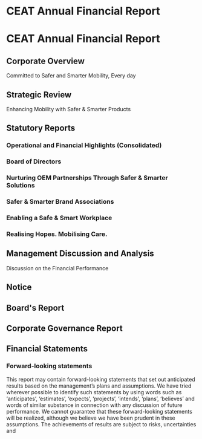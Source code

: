# CEAT Annual Financial Report

# CEAT Annual Financial Report

## Corporate Overview

Committed to Safer and Smarter Mobility, Every day

## Strategic Review

Enhancing Mobility with Safer & Smarter Products

## Statutory Reports

### Operational and Financial Highlights (Consolidated)

### Board of Directors

### Nurturing OEM Partnerships Through Safer & Smarter Solutions

### Safer & Smarter Brand Associations

### Enabling a Safe & Smart Workplace

### Realising Hopes. Mobilising Care.

## Management Discussion and Analysis

Discussion on the Financial Performance

## Notice

## Board's Report

## Corporate Governance Report

## Financial Statements

### Forward-looking statements

This report may contain forward-looking statements that set out anticipated results based on the management’s plans and assumptions. We have tried wherever possible to identify such statements by using words such as ‘anticipates’, ‘estimates’, ‘expects’, ‘projects’, ‘intends’, ‘plans’, ‘believes’ and words of similar substance in connection with any discussion of future performance. We cannot guarantee that these forward-looking statements will be realized, although we believe we have been prudent in these assumptions. The achievements of results are subject to risks, uncertainties and